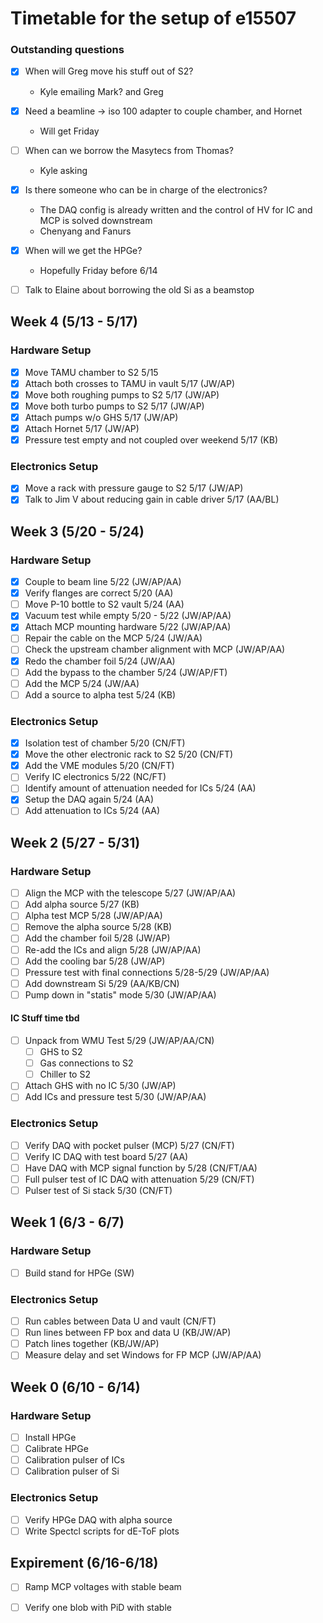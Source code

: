 # Timetable for the setup of e15507

### Outstanding questions
- [x] When will Greg move his stuff out of S2?
  - Kyle emailing Mark? and Greg
- [x] Need a beamline -> iso 100 adapter to couple chamber, and Hornet
  - Will get Friday
- [ ] When can we borrow the Masytecs from Thomas?
  - Kyle asking
- [x] Is there someone who can be in charge of the electronics?
  - The DAQ config is already written and the control of HV for IC and MCP is solved downstream
  - Chenyang and Fanurs
- [x] When will we get the HPGe?
  - Hopefully Friday before 6/14 
- [ ] Talk to Elaine about borrowing the old Si as a beamstop


## Week 4 (5/13 - 5/17)
### Hardware Setup
- [x] Move TAMU chamber to S2 5/15
- [x] Attach both crosses to TAMU in vault 5/17 (JW/AP)
- [x] Move both roughing pumps to S2 5/17 (JW/AP)
- [x] Move both turbo pumps to S2 5/17 (JW/AP)
- [x] Attach pumps w/o GHS 5/17 (JW/AP)
- [x] Attach Hornet 5/17 (JW/AP)
- [x] Pressure test empty and not coupled over weekend 5/17 (KB)

### Electronics Setup
- [x] Move a rack with pressure gauge to S2 5/17 (JW/AP)
- [x] Talk to Jim V about reducing gain in cable driver 5/17 (AA/BL)

## Week 3 (5/20 - 5/24)
### Hardware Setup
- [x] Couple to beam line 5/22 (JW/AP/AA)
- [x] Verify flanges are correct 5/20 (AA)
- [ ] Move P-10 bottle to S2 vault 5/24 (AA)
- [x] Vacuum test while empty 5/20 - 5/22 (JW/AP/AA)
- [x] Attach MCP mounting hardware 5/22 (JW/AP/AA)
- [ ] Repair the cable on the MCP 5/24 (JW/AA)
- [ ] Check the upstream chamber alignment with MCP (JW/AP/AA) 
- [x] Redo the chamber foil 5/24 (JW/AA)
- [ ] Add the bypass to the chamber 5/24 (JW/AP/FT)
- [ ] Add the MCP 5/24 (JW/AA)
- [ ] Add a source to alpha test 5/24 (KB)

### Electronics Setup
- [x] Isolation test of chamber 5/20 (CN/FT)
- [x] Move the other electronic rack to S2 5/20 (CN/FT)
- [x] Add the VME modules 5/20 (CN/FT)
- [ ] Verify IC electronics 5/22 (NC/FT)
- [ ] Identify amount of attenuation needed for ICs 5/24 (AA)
- [x] Setup the DAQ again 5/24 (AA)
- [ ] Add attenuation to ICs 5/24 (AA)

## Week 2 (5/27 - 5/31)
### Hardware Setup
- [ ] Align the MCP with the telescope 5/27 (JW/AP/AA)
- [ ] Add alpha source 5/27 (KB)
- [ ] Alpha test MCP 5/28 (JW/AP/AA)
- [ ] Remove the alpha source 5/28 (KB)
- [ ] Add the chamber foil 5/28 (JW/AP)
- [ ] Re-add the ICs and align 5/28 (JW/AP/AA)
- [ ] Add the cooling bar 5/28 (JW/AP)
- [ ] Pressure test with final connections 5/28-5/29 (JW/AP/AA)
- [ ] Add downstream Si 5/29 (AA/KB/CN)
- [ ] Pump down in "statis" mode 5/30 (JW/AP/AA)
#### IC Stuff time tbd
- [ ] Unpack from WMU Test 5/29 (JW/AP/AA/CN)
  - [ ] GHS to S2
  - [ ] Gas connections to S2
  - [ ] Chiller to S2
- [ ] Attach GHS with no IC 5/30 (JW/AP)
- [ ] Add ICs and pressure test 5/30 (JW/AP/AA)

### Electronics Setup
- [ ] Verify DAQ with pocket pulser (MCP) 5/27 (CN/FT)
- [ ] Verify IC DAQ with test board 5/27 (AA)
- [ ] Have DAQ with MCP signal function by 5/28 (CN/FT/AA)
- [ ] Full pulser test of IC DAQ with attenuation 5/29 (CN/FT)
- [ ] Pulser test of Si stack 5/30 (CN/FT)

## Week 1 (6/3 - 6/7)
### Hardware Setup
- [ ] Build stand for HPGe (SW)
### Electronics Setup
- [ ] Run cables between Data U and vault (CN/FT)
- [ ] Run lines between FP box and data U (KB/JW/AP)
- [ ] Patch lines together (KB/JW/AP)
- [ ] Measure delay and set Windows for FP MCP (JW/AP/AA)

## Week 0 (6/10 - 6/14)
### Hardware Setup
- [ ] Install HPGe
- [ ] Calibrate HPGe
- [ ] Calibration pulser of ICs
- [ ] Calibration pulser of Si
### Electronics Setup
- [ ] Verify HPGe DAQ with alpha source
- [ ] Write Spectcl scripts for dE-ToF plots

## Expirement (6/16-6/18)
- [ ] Ramp MCP voltages with stable beam
- [ ] Verify one blob with PiD with stable

